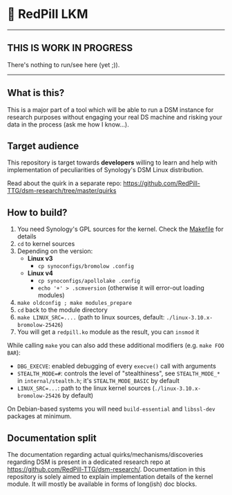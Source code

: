 # 💊 RedPill LKM

---

## THIS IS WORK IN PROGRESS
There's nothing to run/see here (yet ;)).

---

## What is this?
This is a major part of a tool which will be able to run a DSM instance for research purposes without
engaging your real DS machine and risking your data in the process (ask me how I know...).

## Target audience
This repository is target towards **developers** willing to learn and help with implementation of peculiarities of 
Synology's DSM Linux distribution.

Read about the quirk in a separate repo: https://github.com/RedPill-TTG/dsm-research/tree/master/quirks

## How to build?
1. You need Synology's GPL sources for the kernel. Check the [Makefile](Makefile) for details
2. `cd` to kernel sources
3. Depending on the version:  
   - **Linux v3**
      - `cp synoconfigs/bromolow .config`
   - **Linux v4**
      - `cp synoconfigs/apollolake .config`
      - `echo '+' > .scmversion` (otherwise it will error-out loading modules)
4. `make oldconfig ; make modules_prepare`
5. `cd` back to the module directory
6. `make LINUX_SRC=....` (path to linux sources, default: `./linux-3.10.x-bromolow-25426`)
7. You will get a `redpill.ko` module as the result, you can `insmod` it

While calling `make` you can also add these additional modifiers (e.g. `make FOO BAR`):
 - `DBG_EXECVE`: enabled debugging of every `execve()` call with arguments
 - `STEALTH_MODE=#`: controls the level of "stealthiness", see `STEALTH_MODE_*` in `internal/stealth.h`; it's 
   `STEALTH_MODE_BASIC` by default
 - `LINUX_SRC=...`: path to the linux kernel sources (`./linux-3.10.x-bromolow-25426` by default)

On Debian-based systems you will need `build-essential` and `libssl-dev` packages at minimum.

## Documentation split
The documentation regarding actual quirks/mechanisms/discoveries regarding DSM is present in a dedicated research repo 
at https://github.com/RedPill-TTG/dsm-research/. Documentation in this repository is solely aimed to explain 
implementation details of the kernel module. It will mostly be available in forms of long(ish) doc blocks.

